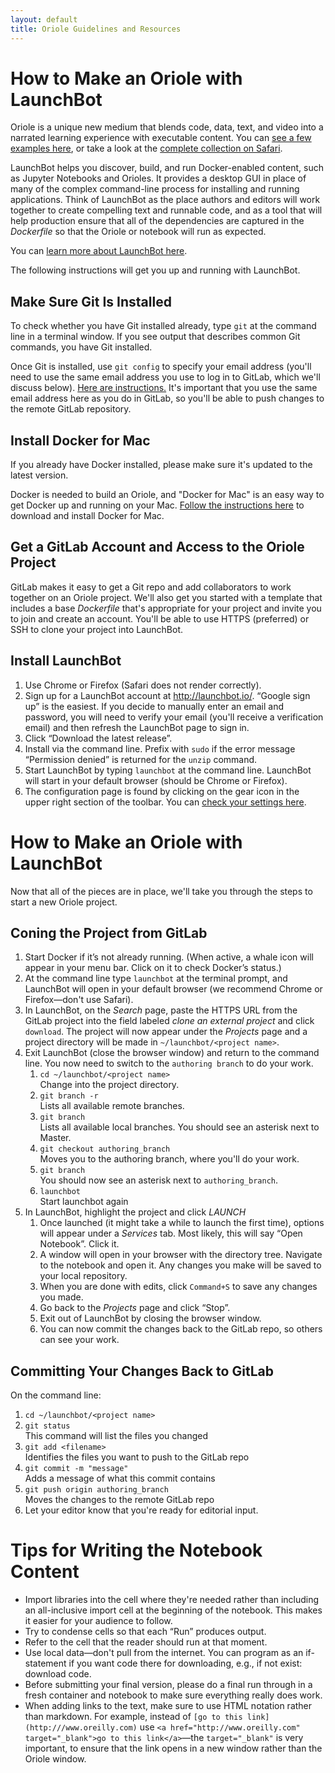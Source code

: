 ```yaml
---
layout: default
title: Oriole Guidelines and Resources
---
```


# How to Make an Oriole with LaunchBot

Oriole is a unique new medium that blends code, data, text, and video into a narrated learning experience with executable content. You can <a href="http://www.oreilly.com/oriole/">see a few examples here</a>, or take a look at the <a href="https://www.safaribooksonline.com/oriole/">complete collection on Safari</a>.

LaunchBot helps you discover, build, and run Docker-enabled content, such as Jupyter Notebooks and Orioles. It provides a desktop GUI in place of many of the complex command-line process for installing and running applications. Think of LaunchBot as the place authors and editors will work together to create compelling text and runnable code, and as a tool that will help production ensure that all of the dependencies are captured in the *Dockerfile* so that the Oriole or notebook will run as expected.

You can [learn more about LaunchBot here](http://launchbot.io/docs/). 

The following instructions will get you up and running with LaunchBot.

## Make Sure Git Is Installed

To check whether you have Git installed already, type `git` at the command line in a terminal window. If you see output that describes common Git commands, you have Git installed.

Once Git is installed, use `git config` to specify your email address (you'll need to use the same email address you use to log in to GitLab, which we'll discuss below). [Here are instructions.](https://help.github.com/articles/setting-your-email-in-git/) It's important that you use the same email address here as you do in GitLab, so you'll be able to push changes to the remote GitLab repository.

## Install Docker for Mac

If you already have Docker installed, please make sure it's updated to the latest version.

Docker is needed to build an Oriole, and "Docker for Mac" is an easy way to get Docker up and running on your Mac. [Follow the instructions here](https://docs.docker.com/docker-for-mac/) to download and install Docker for Mac.

## Get a GitLab Account and Access to the Oriole Project 

GitLab makes it easy to get a Git repo and add collaborators to work together on an Oriole project. We'll also get you started with a template that includes a base *Dockerfile* that's appropriate for your project and invite you to join and create an account. You'll be able to use HTTPS (preferred) or SSH to clone your project into LaunchBot.

## Install LaunchBot

1. Use Chrome or Firefox (Safari does not render correctly).
2. Sign up for a LaunchBot account at http://launchbot.io/. “Google sign up” is the easiest. If you decide to manually enter an email and password, you will need to verify your email (you'll receive a verification email) and then refresh the LaunchBot page to sign in.
3. Click “Download the latest release”.
4. Install via the command line. Prefix with `sudo` if the error message “Permission denied” is returned for the `unzip` command.
5. Start LaunchBot by typing `launchbot` at the command line. LaunchBot will start in your default browser (should be Chrome or Firefox).
6. The configuration page is found by clicking on the gear icon in the upper right section of the toolbar. You can [check your settings here](http://oreillymedia.github.io/production-resources/oriole/launchbot-settings).

# How to Make an Oriole with LaunchBot

Now that all of the pieces are in place, we'll take you through the steps to start a new Oriole project.

## Coning the Project from GitLab

1. Start Docker if it’s not already running. (When active, a whale icon will appear in your menu bar. Click on it to check Docker’s status.)
2. At the command line type `launchbot` at the terminal prompt, and LaunchBot will open in your default browser (we recommend Chrome or Firefox—don't use Safari).
3. In LaunchBot, on the _Search_ page, paste the HTTPS URL from the GitLab project into the field labeled _clone an external project_ and click `download`. The project will now appear under the _Projects_ page and a project directory will be made in `~/launchbot/<project name>`.
6. Exit LaunchBot (close the browser window) and return to the command line. You now need to switch to the `authoring branch` to do your work.
    1. `cd ~/launchbot/<project name>`<br/>Change into the project directory.
    2. `git branch -r`<br/>Lists all available remote branches.
    3. `git branch`<br/>Lists all available local branches. You should see an asterisk next to Master.
    4. `git checkout authoring_branch`<br/>Moves you to the authoring branch, where you'll do your work.
    5. `git branch`<br/>You should now see an asterisk next to `authoring_branch`.
    5. `launchbot`<br/>Start launchbot again
7. In LaunchBot, highlight the project and click _LAUNCH_
    1. Once launched (it might take a while to launch the first time), options will appear under a _Services_ tab. Most likely, this will say “Open Notebook”. Click it.
    2. A window will open in your browser with the directory tree. Navigate to the notebook and open it. Any changes you make will be saved to your local repository.
    3. When you are done with edits, click `Command+S` to save any changes you made.
    4. Go back to the _Projects_ page and click “Stop”.
    5. Exit out of LaunchBot by closing the browser window.
    6. You can now commit the changes back to the GitLab repo, so others can see your work.
    
## Committing Your Changes Back to GitLab

On the command line:

1. `cd ~/launchbot/<project name>`
2. `git status`<br/>This command will list the files you changed
3. `git add <filename>`<br/>Identifies the files you want to push to the GitLab repo
4. `git commit -m "message"`<br/>Adds a message of what this commit contains
5. `git push origin authoring_branch`<br/>Moves the changes to the remote GitLab repo 
6. Let your editor know that you're ready for editorial input.

# Tips for Writing the Notebook Content

* Import libraries into the cell where they're needed rather than including an all-inclusive import cell at the beginning of the notebook. This makes it easier for your audience to follow.
* Try to condense cells so that each “Run” produces output. 
* Refer to the cell that the reader should run at that moment.
* Use local data—don't pull from the internet. You can program as an if-statement if you want code there for downloading, e.g., if not exist: download code.
* Before submitting your final version, please do a final run through in a fresh container and notebook to make sure everything really does work.
* When adding links to the text, make sure to use HTML notation rather than markdown. For example, instead of `[go to this link](http:///www.oreilly.com)` use `<a href="http://www.oreilly.com" target="_blank">go to this link</a>`—the `target="_blank"` is very important, to ensure that the link opens in a new window rather than the Oriole window.
